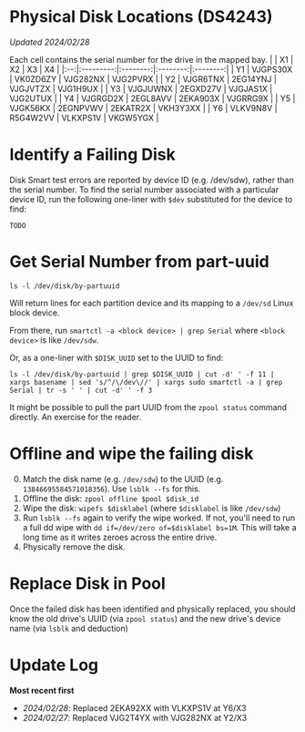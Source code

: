 # Physical Disk Locations (DS4243)
*Updated 2024/02/28*

Each cell contains the serial number for the drive in the mapped bay.
|    | X1        | X2       | X3       | X4       |
|:--:|:---------:|:--------:|:--------:|:--------:|
| Y1 | VJGPS30X  | VK0ZD6ZY | VJG282NX | VJG2PVRX | 
| Y2 | VJGR6TNX  | 2EG14YNJ | VJGJVTZX | VJG1H9UX | 
| Y3 | VJGJUWNX  | 2EGXD27V | VJGJAS1X | VJG2UTUX | 
| Y4 | VJGRGD2X  | 2EGL8AVV | 2EKA903X | VJGRRG9X |
| Y5 | VJGK56KX  | 2EGNPVWV | 2EKATR2X | VKH3Y3XX |
| Y6 | VLKV9N8V  | R5G4W2VV | VLKXPS1V | VKGW5YGX |

# Identify a Failing Disk
Disk Smart test errors are reported by device ID (e.g. /dev/sdw), rather than the serial number. To find the serial number associated with a particular device ID, run the following one-liner with `$dev` substituted for the device to find:

`TODO`

# Get Serial Number from part-uuid

`ls -l /dev/disk/by-partuuid` 

Will return lines for each partition device and its mapping to a `/dev/sd` Linux block device.

From there, run `smartctl -a <block device> | grep Serial` where `<block device>` is like `/dev/sdw`. 

Or, as a one-liner with `$DISK_UUID` set to the UUID to find:

`ls -l /dev/disk/by-partuuid | grep $DISK_UUID | cut -d' ' -f 11 | xargs basename | sed 's/^/\/dev\//' | xargs sudo smartctl -a | grep Serial | tr -s ' ' | cut -d' ' -f 3`

It might be possible to pull the part UUID from the `zpool status` command directly. An exercise for the reader.

# Offline and wipe the failing disk

0. Match the disk name (e.g. `/dev/sdw`) to the UUID (e.g. `13846695584571018356`). Use `lsblk --fs` for this.
1. Offline the disk: `zpool offline $pool $disk_id`
2. Wipe the disk: `wipefs $disklabel` (where `$disklabel` is like `/dev/sdw`)
3. Run `lsblk --fs` again to verify the wipe worked. If not, you'll need to run a full dd wipe with `dd if=/dev/zero of=$disklabel bs=1M`. This will take a long time as it writes zeroes across the entire drive. 
4. Physically remove the disk.

# Replace Disk in Pool
Once the failed disk has been identified and physically replaced, you should know the old drive's UUID (via `zpool status`) and the new drive's device name (via `lsblk` and deduction)

# Update Log
**Most recent first**

- *2024/02/28*: Replaced 2EKA92XX with VLKXPS1V at Y6/X3
- *2024/02/27*: Replaced VJG2T4YX with VJG282NX at Y2/X3